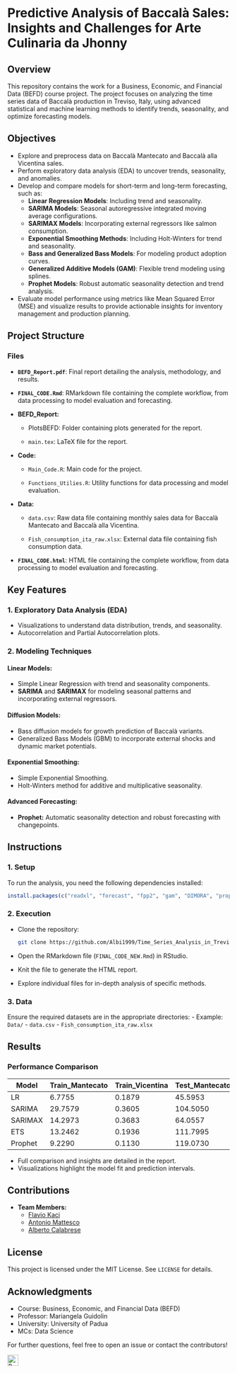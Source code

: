 # Predictive Analysis of Baccalà Sales: Insights and Challenges for Arte Culinaria da Jhonny

## Overview

This repository contains the work for a Business, Economic, and Financial Data (BEFD) course project. The project focuses on analyzing the time series data of Baccalà production in Treviso, Italy, using advanced statistical and machine learning methods to identify trends, seasonality, and optimize forecasting models.

## Objectives

-   Explore and preprocess data on Baccalà Mantecato and Baccalà alla Vicentina sales.
-   Perform exploratory data analysis (EDA) to uncover trends, seasonality, and anomalies.
-   Develop and compare models for short-term and long-term forecasting, such as:
    -   **Linear Regression Models**: Including trend and seasonality.
    -   **SARIMA Models**: Seasonal autoregressive integrated moving average configurations.
    -   **SARIMAX Models**: Incorporating external regressors like salmon consumption.
    -   **Exponential Smoothing Methods**: Including Holt-Winters for trend and seasonality.
    -   **Bass and Generalized Bass Models**: For modeling product adoption curves.
    -   **Generalized Additive Models (GAM)**: Flexible trend modeling using splines.
    -   **Prophet Models**: Robust automatic seasonality detection and trend analysis.
-   Evaluate model performance using metrics like Mean Squared Error (MSE) and visualize results to provide actionable insights for inventory management and production planning.

## Project Structure

### Files

-   **`BEFD_Report.pdf`**: Final report detailing the analysis, methodology, and results.

-   **`FINAL_CODE.Rmd`**: RMarkdown file containing the complete workflow, from data processing to model evaluation and forecasting.

-   **BEFD_Report:**

    -   PlotsBEFD: Folder containing plots generated for the report.

    -   `main.tex`: LaTeX file for the report.

-   **Code:**

    -   `Main_Code.R`: Main code for the project.
    
    -   `Functions_Utilies.R`: Utility functions for data processing and model evaluation.

-   **Data:**

    -   `data.csv`: Raw data file containing monthly sales data for Baccalà Mantecato and Baccalà alla Vicentina.

    -   `Fish_consumption_ita_raw.xlsx`: External data file containing fish consumption data.

-   **`FINAL_CODE.html`**: HTML file containing the complete workflow, from data processing to model evaluation and forecasting.

## Key Features

### 1. **Exploratory Data Analysis (EDA)**

-   Visualizations to understand data distribution, trends, and seasonality.
-   Autocorrelation and Partial Autocorrelation plots.

### 2. **Modeling Techniques**

#### **Linear Models**:

-   Simple Linear Regression with trend and seasonality components.
-   **SARIMA** and **SARIMAX** for modeling seasonal patterns and incorporating external regressors.

#### **Diffusion Models**:

-   Bass diffusion models for growth prediction of Baccalà variants.
-   Generalized Bass Models (GBM) to incorporate external shocks and dynamic market potentials.

#### **Exponential Smoothing**:

-   Simple Exponential Smoothing.
-   Holt-Winters method for additive and multiplicative seasonality.

#### Advanced Forecasting:

-   **Prophet:** Automatic seasonality detection and robust forecasting with changepoints.

## Instructions

### 1. **Setup**

To run the analysis, you need the following dependencies installed:

``` r
install.packages(c("readxl", "forecast", "fpp2", "gam", "DIMORA", "prophet", "gbm"))
```

### 2. **Execution**

-   Clone the repository:

    ``` bash
    git clone https://github.com/Albi1999/Time_Series_Analysis_in_Treviso.git
    ```

-   Open the RMarkdown file (`FINAL_CODE_NEW.Rmd`) in RStudio.

-   Knit the file to generate the HTML report.

-   Explore individual files for in-depth analysis of specific methods.

### 3. **Data**

Ensure the required datasets are in the appropriate directories: - Example: `Data/` - `data.csv` - `Fish_consumption_ita_raw.xlsx`

## Results

### Performance Comparison

| Model   | Train_Mantecato | Train_Vicentina | Test_Mantecato | Test_Vicentina |
|---------|-----------------|-----------------|----------------|----------------|
| LR      | 6.7755          | 0.1879          | 45.5953        | 1.5124         |
| SARIMA  | 29.7579         | 0.3605          | 104.5050       | 2.2650         |
| SARIMAX | 14.2973         | 0.3683          | 64.0557        | 2.3494         |
| ETS     | 13.2462         | 0.1936          | 111.7995       | 1.4348         |
| Prophet | 9.2290          | 0.1130          | 119.0730       | 1.8423         |

-   Full comparison and insights are detailed in the report.
-   Visualizations highlight the model fit and prediction intervals.

## Contributions

-   **Team Members:**
    -   [Flavio Kaci](https://github.com/Flavio1912)
    -   [Antonio Mattesco](https://github.com/antnmttsc)
    -   [Alberto Calabrese](https://github.com/Albi1999)

## License

This project is licensed under the MIT License. See `LICENSE` for details.

## Acknowledgments

-   Course: Business, Economic, and Financial Data (BEFD)
-   Professor: Mariangela Guidolin
-   University: University of Padua
-   MCs: Data Science

For further questions, feel free to open an issue or contact the contributors!

</div>

<p><img src="https://img.shields.io/badge/R-276DC3?logo=r&amp;logoColor=white&amp;style=plastic" alt="R" height="25"/></p>
